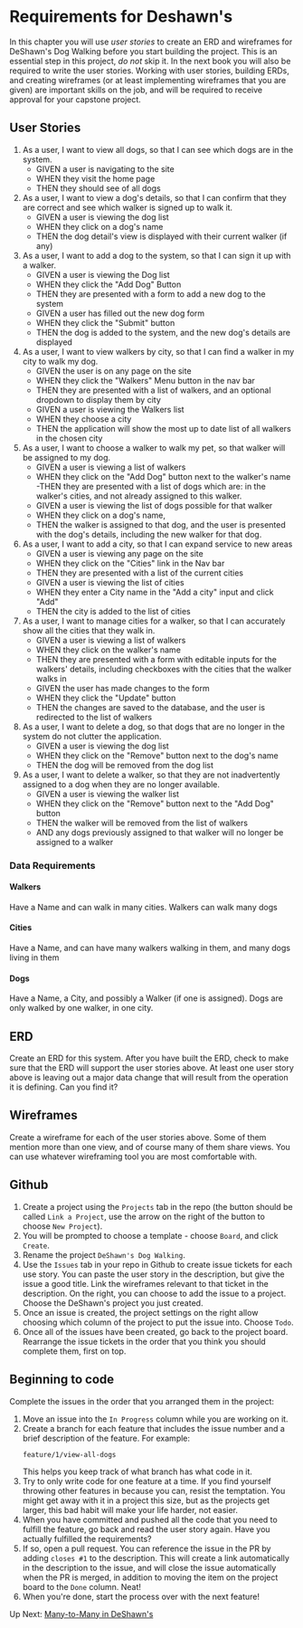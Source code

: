 # Requirements for Deshawn's
In this chapter you will use _user stories_ to create an ERD and wireframes for DeShawn's Dog Walking before you start building the project. This is an essential step in this project, _do not_ skip it. In the next book you will also be required to write the user stories. Working with user stories, building ERDs, and creating wireframes (or at least implementing wireframes that you are given) are important skills on the job, and will be required to receive approval for your capstone project. 

## User Stories
1. As a user, I want to view all dogs, so that I can see which dogs are in the system.
    - GIVEN a user is navigating to the site
    - WHEN they visit the home page
    - THEN they should see of all dogs
1. As a user, I want to view a dog's details, so that I can confirm that they are correct and see which walker is signed up to walk it. 
    - GIVEN a user is viewing the dog list
    - WHEN they click on a dog's name
    - THEN the dog detail's view is displayed with their current walker (if any)
1. As a user, I want to add a dog to the system, so that I can sign it up with a walker.
    - GIVEN a user is viewing the Dog list
    - WHEN they click the "Add Dog" Button
    - THEN they are presented with a form to add a new dog to the system
    - GIVEN a user has filled out the new dog form
    - WHEN they click the "Submit" button
    - THEN the dog is added to the system, and the new dog's details are displayed
1. As a user, I want to view walkers by city, so that I can find a walker in my city to walk my dog. 
    - GIVEN the user is on any page on the site
    - WHEN they click the "Walkers" Menu button in the nav bar
    - THEN they are presented with a list of walkers, and an optional dropdown to display them by city
    - GIVEN a user is viewing the Walkers list
    - WHEN they choose a city
    - THEN the application will show the most up to date list of all walkers in the chosen city
1. As a user, I want to choose a walker to walk my pet, so that walker will be assigned to my dog. 
    - GIVEN a user is viewing a list of walkers
    - WHEN they click on the "Add Dog" button next to the walker's name
    -THEN they are presented with a list of dogs which are: in the walker's cities, and not already assigned to this walker. 
    - GIVEN a user is viewing the list of dogs possible for that walker
    - WHEN they click on a dog's name,
    - THEN the walker is assigned to that dog, and the user is presented with the dog's details, including the new walker for that dog.  
1. As a user, I want to add a city, so that I can expand service to new areas
    - GIVEN a user is viewing any page on the site
    - WHEN they click on the "Cities" link in the Nav bar
    - THEN they are presented with a list of the current cities
    -  GIVEN a user is viewing the list of cities
    - WHEN they enter a City name in the "Add a city" input and click "Add"
    - THEN the city is added to the list of cities
1. As a user, I want to manage cities for a walker, so that I can accurately show all the cities that they walk in. 
    - GIVEN a user is viewing a list of walkers
    - WHEN they click on the walker's name
    - THEN they are presented with a form with editable inputs for the walkers' details, including checkboxes with the cities that the walker walks in
    - GIVEN the user has made changes to the form
    - WHEN they click the "Update" button
    - THEN the changes are saved to the database, and the user is redirected to the list of walkers 
1. As a user, I want to delete a dog, so that dogs that are no longer in the system do not clutter the application. 
    - GIVEN a user is viewing the dog list 
    - WHEN they click on the "Remove" button next to the dog's name
    - THEN the dog will be removed from the dog list
1. As a user, I want to delete a walker, so that they are not inadvertently assigned to a dog when they are no longer available.
    - GIVEN a user is viewing the walker list
    - WHEN they click on the "Remove" button next to the "Add Dog" button
    - THEN the walker will be removed from the list of walkers
    - AND any dogs previously assigned to that walker will no longer be assigned to a walker

### Data Requirements
#### Walkers
Have a Name and can walk in many cities. Walkers can walk many dogs
#### Cities
Have a Name, and can have many walkers walking in them, and many dogs living in them
#### Dogs
Have a Name, a City, and possibly a Walker (if one is assigned). Dogs are only walked by one walker, in one city.  

## ERD
Create an ERD for this system. After you have built the ERD, check to make sure that the ERD will support the user stories above. At least one user story above is leaving out a major data change that will result from the operation it is defining. Can you find it?

## Wireframes
Create a wireframe for each of the user stories above. Some of them mention more than one view, and of course many of them share views. You can use whatever wireframing tool you are most comfortable with. 

## Github
1. Create a project using the `Projects` tab in the repo (the button should be called `Link a Project`, use the arrow on the right of the button to choose `New Project`). 
1. You will be prompted to choose a template - choose `Board`, and click `Create`.
1. Rename the project `DeShawn's Dog Walking`. 
1. Use the `Issues` tab in your repo in Github to create issue tickets for each use story. You can paste the user story in the description, but give the issue a good title. Link the wireframes relevant to that ticket in the description. On the right, you can choose to add the issue to a project. Choose the DeShawn's project you just created. 
1. Once an issue is created, the project settings on the right allow choosing which column of the project to put the issue into. Choose `Todo`. 
1. Once all of the issues have been created, go back to the project board. Rearrange the issue tickets in the order that you think you should complete them, first on top. 

## Beginning to code
Complete the issues in the order that you arranged them in the project:
1. Move an issue into the `In Progress` column while you are working on it. 
1. Create a branch for each feature that includes the issue number and a brief description of the feature. For example:
    ``` text
    feature/1/view-all-dogs
    ```
    This helps you keep track of what branch has what code in it. 
1. Try to only write code for one feature at a time. If you find yourself throwing other features in because you can, resist the temptation. You might get away with it in a project this size, but as the projects get larger, this bad habit will make your life harder, not easier. 
1. When you have committed and pushed all the code that you need to fulfill the feature, go back and read the user story again. Have you actually fulfilled the requirements? 
1. If so, open a pull request. You can reference the issue in the PR by adding `closes #1` to the description. This will create a link automatically in the description to the issue, and will close the issue automatically when the PR is merged, in addition to moving the item on the project board to the `Done` column. Neat! 
1. When you're done, start the process over with the next feature!

Up Next: [Many-to-Many in DeShawn's](./deshawns-many-to-many.md)
